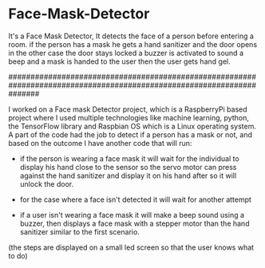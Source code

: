 # Face-Mask-Detector

 It's a Face Mask Detector, It detects the face of a person before entering a room. if the person has a mask he gets a hand sanitizer and the door opens in the other case the door stays locked a buzzer is activated to sound a beep and a mask is handed to the user then the user gets hand gel.


#######################################################################################################################

I worked on a Face mask Detector project, which is a RaspberryPi based project where I used multiple technologies like machine learning, python, the TensorFlow library and Raspbian OS which is a Linux operating system. A part of the code had the job to detect if a person has a mask or not, and based on the outcome I have another code that will run:

* if the person is wearing a face mask it will wait for the individual to display his hand close to the sensor so the servo motor can press against the hand sanitizer and display it on his hand after so it will unlock the door.

* for the case where a face isn't detected it will wait for another attempt

* if a user isn't wearing a face mask it will make a beep sound using a buzzer, then displays a face mask with a stepper motor than the hand sanitizer similar to the first scenario.

(the steps are displayed on a small led screen so that the user knows what to do)
